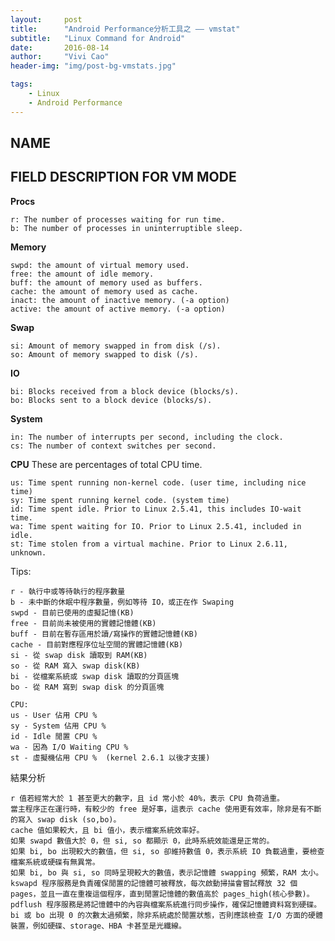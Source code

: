 ```yaml
---
layout:     post
title:      "Android Performance分析工具之 —— vmstat"
subtitle:   "Linux Command for Android"
date:       2016-08-14
author:     "Vivi Cao"
header-img: "img/post-bg-vmstats.jpg"

tags:
    - Linux
    - Android Performance
---
```


## NAME





## FIELD DESCRIPTION FOR VM MODE

**Procs**

```
r: The number of processes waiting for run time.
b: The number of processes in uninterruptible sleep.
```

**Memory**

```
swpd: the amount of virtual memory used.
free: the amount of idle memory.
buff: the amount of memory used as buffers.
cache: the amount of memory used as cache.
inact: the amount of inactive memory. (-a option)
active: the amount of active memory. (-a option)
```

**Swap**

```
si: Amount of memory swapped in from disk (/s).
so: Amount of memory swapped to disk (/s).
```

**IO**

```
bi: Blocks received from a block device (blocks/s).
bo: Blocks sent to a block device (blocks/s).
```

**System**

```
in: The number of interrupts per second, including the clock.
cs: The number of context switches per second.
```

**CPU**  These are percentages of total CPU time.

```
us: Time spent running non-kernel code. (user time, including nice time)
sy: Time spent running kernel code. (system time)
id: Time spent idle. Prior to Linux 2.5.41, this includes IO-wait time.
wa: Time spent waiting for IO. Prior to Linux 2.5.41, included in idle.
st: Time stolen from a virtual machine. Prior to Linux 2.6.11, unknown.
```


Tips:

    r - 執行中或等待執行的程序數量
    b - 未中斷的休眠中程序數量，例如等待 IO，或正在作 Swaping
    swpd - 目前已使用的虛擬記憶(KB)
    free - 目前尚未被使用的實體記憶體(KB)
    buff - 目前在暫存區用於讀/寫操作的實體記憶體(KB)
    cache - 目前對應程序位址空間的實體記憶體(KB)
    si - 從 swap disk 讀取到 RAM(KB)
    so - 從 RAM 寫入 swap disk(KB)
    bi - 從檔案系統或 swap disk 讀取的分頁區塊
    bo - 從 RAM 寫到 swap disk 的分頁區塊

    CPU:
    us - User 佔用 CPU %
    sy - System 佔用 CPU %
    id - Idle 閒置 CPU %
    wa - 因為 I/O Waiting CPU %
    st - 虛擬機佔用 CPU %  (kernel 2.6.1 以後才支援)

結果分析

    r 值若經常大於 1 甚至更大的數字，且 id 常小於 40%，表示 CPU 負荷過重。
    當主程序正在運行時，有較少的 free 是好事，這表示 cache 使用更有效率，除非是有不斷的寫入 swap disk (so,bo)。
    cache 值如果較大，且 bi 值小，表示檔案系統效率好。
    如果 swapd 數值大於 0，但 si, so 都顯示 0，此時系統效能還是正常的。
    如果 bi, bo 出現較大的數值，但 si, so 卻維持數值 0，表示系統 IO 負載過重，要檢查檔案系統或硬碟有無異常。
    如果 bi, bo 與 si, so 同時呈現較大的數值，表示記憶體 swapping 頻繁，RAM 太小。
    kswapd 程序服務是負責確保閒置的記憶體可被釋放，每次啟動掃描會嘗試釋放 32 個 pages，並且一直在重複這個程序，直到閒置記憶體的數值高於 pages_high(核心參數)。
    pdflush 程序服務是將記憶體中的內容與檔案系統進行同步操作，確保記憶體資料寫到硬碟。
    bi 或 bo 出現 0 的次數太過頻繁，除非系統處於閒置狀態，否則應該檢查 I/O 方面的硬體裝置，例如硬碟、storage、HBA 卡甚至是光纖線。

